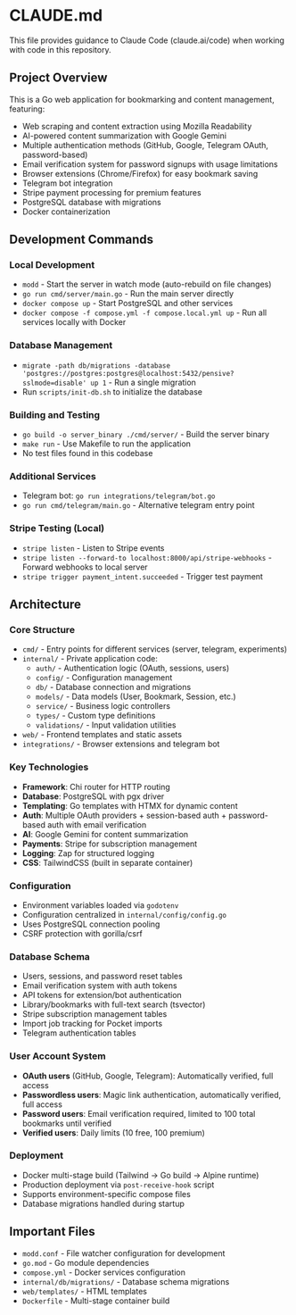 # CLAUDE.md

This file provides guidance to Claude Code (claude.ai/code) when working with code in this repository.

## Project Overview

This is a Go web application for bookmarking and content management, featuring:
- Web scraping and content extraction using Mozilla Readability
- AI-powered content summarization with Google Gemini
- Multiple authentication methods (GitHub, Google, Telegram OAuth, password-based)
- Email verification system for password signups with usage limitations
- Browser extensions (Chrome/Firefox) for easy bookmark saving
- Telegram bot integration
- Stripe payment processing for premium features
- PostgreSQL database with migrations
- Docker containerization

## Development Commands

### Local Development
- `modd` - Start the server in watch mode (auto-rebuild on file changes)
- `go run cmd/server/main.go` - Run the main server directly
- `docker compose up` - Start PostgreSQL and other services
- `docker compose -f compose.yml -f compose.local.yml up` - Run all services locally with Docker

### Database Management
- `migrate -path db/migrations -database 'postgres://postgres:postgres@localhost:5432/pensive?sslmode=disable' up 1` - Run a single migration
- Run `scripts/init-db.sh` to initialize the database

### Building and Testing
- `go build -o server_binary ./cmd/server/` - Build the server binary
- `make run` - Use Makefile to run the application
- No test files found in this codebase

### Additional Services
- Telegram bot: `go run integrations/telegram/bot.go`
- `go run cmd/telegram/main.go` - Alternative telegram entry point

### Stripe Testing (Local)
- `stripe listen` - Listen to Stripe events
- `stripe listen --forward-to localhost:8000/api/stripe-webhooks` - Forward webhooks to local server
- `stripe trigger payment_intent.succeeded` - Trigger test payment

## Architecture

### Core Structure
- `cmd/` - Entry points for different services (server, telegram, experiments)
- `internal/` - Private application code:
  - `auth/` - Authentication logic (OAuth, sessions, users)
  - `config/` - Configuration management
  - `db/` - Database connection and migrations
  - `models/` - Data models (User, Bookmark, Session, etc.)
  - `service/` - Business logic controllers
  - `types/` - Custom type definitions
  - `validations/` - Input validation utilities
- `web/` - Frontend templates and static assets
- `integrations/` - Browser extensions and telegram bot

### Key Technologies
- **Framework**: Chi router for HTTP routing
- **Database**: PostgreSQL with pgx driver
- **Templating**: Go templates with HTMX for dynamic content
- **Auth**: Multiple OAuth providers + session-based auth + password-based auth with email verification
- **AI**: Google Gemini for content summarization
- **Payments**: Stripe for subscription management
- **Logging**: Zap for structured logging
- **CSS**: TailwindCSS (built in separate container)

### Configuration
- Environment variables loaded via `godotenv`
- Configuration centralized in `internal/config/config.go`
- Uses PostgreSQL connection pooling
- CSRF protection with gorilla/csrf

### Database Schema
- Users, sessions, and password reset tables
- Email verification system with auth tokens
- API tokens for extension/bot authentication
- Library/bookmarks with full-text search (tsvector)
- Stripe subscription management tables
- Import job tracking for Pocket imports
- Telegram authentication tables

### User Account System
- **OAuth users** (GitHub, Google, Telegram): Automatically verified, full access
- **Passwordless users**: Magic link authentication, automatically verified, full access  
- **Password users**: Email verification required, limited to 100 total bookmarks until verified
- **Verified users**: Daily limits (10 free, 100 premium)

### Deployment
- Docker multi-stage build (Tailwind → Go build → Alpine runtime)
- Production deployment via `post-receive-hook` script
- Supports environment-specific compose files
- Database migrations handled during startup

## Important Files
- `modd.conf` - File watcher configuration for development
- `go.mod` - Go module dependencies
- `compose.yml` - Docker services configuration
- `internal/db/migrations/` - Database schema migrations
- `web/templates/` - HTML templates
- `Dockerfile` - Multi-stage container build